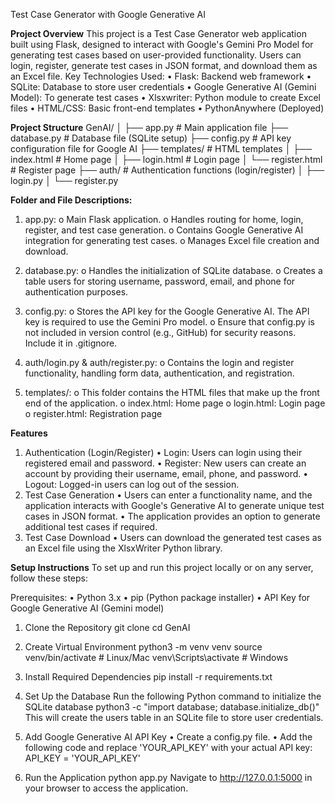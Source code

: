 Test Case Generator with Google Generative AI

**Project Overview**
This project is a Test Case Generator web application built using Flask, designed to interact with Google's Gemini Pro Model for generating test cases based on user-provided functionality. Users can login, register, generate test cases in JSON format, and download them as an Excel file.
Key Technologies Used:
•	Flask: Backend web framework
•	SQLite: Database to store user credentials
•	Google Generative AI (Gemini Model): To generate test cases
•	Xlsxwriter: Python module to create Excel files
•	HTML/CSS: Basic front-end templates
•	PythonAnywhere (Deployed)

**Project Structure**
GenAI/
│
├── app.py             # Main application file
├── database.py        # Database file (SQLite setup)
├── config.py          # API key configuration file for Google AI
├── templates/         # HTML templates
│   ├── index.html     # Home page
│   ├── login.html     # Login page
│   └── register.html  # Register page
├── auth/              # Authentication functions (login/register)
│   ├── login.py
│   └── register.py


**Folder and File Descriptions:**

1.	app.py:
o	Main Flask application.
o	Handles routing for home, login, register, and test case generation.
o	Contains Google Generative AI integration for generating test cases.
o	Manages Excel file creation and download.

2.	database.py:
o	Handles the initialization of SQLite database.
o	Creates a table users for storing username, password, email, and phone for authentication purposes.

3.	config.py:
o	Stores the API key for the Google Generative AI. The API key is required to use the Gemini Pro model.
o	Ensure that config.py is not included in version control (e.g., GitHub) for security reasons. Include it in .gitignore.

4.	auth/login.py & auth/register.py:
o	Contains the login and register functionality, handling form data, authentication, and registration.

5.	templates/:
o	This folder contains the HTML files that make up the front end of the application.
o	index.html: Home page
o	login.html: Login page
o	register.html: Registration page

**Features**
1. Authentication (Login/Register)
•	Login: Users can login using their registered email and password.
•	Register: New users can create an account by providing their username, email, phone, and password.
•	Logout: Logged-in users can log out of the session.
2. Test Case Generation
•	Users can enter a functionality name, and the application interacts with Google's Generative AI to generate unique test cases in JSON format.
•	The application provides an option to generate additional test cases if required.
3. Test Case Download
•	Users can download the generated test cases as an Excel file using the XlsxWriter Python library.

**Setup Instructions**
To set up and run this project locally or on any server, follow these steps:

Prerequisites:
•	Python 3.x
•	pip (Python package installer)
•	API Key for Google Generative AI (Gemini model)

1. Clone the Repository
git clone <repository-url>
cd GenAI

2. Create Virtual Environment 
python3 -m venv venv
source venv/bin/activate  # Linux/Mac
venv\Scripts\activate     # Windows

3. Install Required Dependencies
pip install -r requirements.txt

4. Set Up the Database
Run the following Python command to initialize the SQLite database
python3 -c "import database; database.initialize_db()"
This will create the users table in an SQLite file to store user credentials.

5. Add Google Generative AI API Key
•	Create a config.py file.
•	Add the following code and replace 'YOUR_API_KEY' with your actual API key:
API_KEY = 'YOUR_API_KEY'

6. Run the Application
python app.py
Navigate to http://127.0.0.1:5000 in your browser to access the application.


